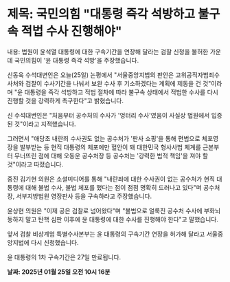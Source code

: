 # **제목: 국민의힘 "대통령 즉각 석방하고 불구속 적법 수사 진행해야"**

  내용: 법원이 윤석열 대통령에 대한 구속기간을 연장해 달라는 검찰 신청을 불허한 가운데 국민의힘이 '윤 대통령 즉각 석방'을 주장했습니다.  

신동욱 수석대변인은 오늘(25일) 논평에서 "서울중앙지법의 판안은 고위공직자범죄수사처와 검찰이 수사기간을 나눠서 보완 수사 후 기소하겠다는 계획에 제동을 건 것"이라며 "윤 대통령을 즉각 석방하고 적법 절차에 따라 불구속 상태에서 적법한 수사를 다시 진행할 것을 강력하게 촉구한다"고 밝혔습니다.  

신 수석대변인은 "처음부터 공수처의 수사가 '엉터리 수사'였음이 사실상 법원에서 입증된 것"이라고 지적했습니다.  

그러면서 "애당초 내란죄 수사권도 없는 공수처가 '판사 쇼핑'을 통해 편법으로 체포영장을 발부받는 등 현직 대통령의 체포에만 혈안이 돼 대한민국 형사사법 체계를 근본부터 무너뜨린 점에 대해 오동운 공수처장 등 공수처는 '강력한 법적 책임'을 져야 할 것"이라고 따졌습니다.  

중진 김기현 의원은 소셜미디어를 통해 "내란죄에 대한 수사권이 없는 공수처가 현직 대통령에 대해 불법 수사, 불법 체포를 했다는 점이 점점 명확히 드러나고 있다"며 공수처장, 서부지방법원 영장판사 등을 구속하라고 주장했습니다.  

윤상현 의원은 "이제 공은 검찰로 넘어왔다"며 "불법으로 얼룩진 공수처 수사에 부화뇌동하지 말고 탄핵 심판 이후에 윤 대통령에 대한 수사를 진행해야 한다"고 말했습니다.  

앞서 검찰 비상계엄 특별수사본부는 윤 대통령의 구속기간 연장을 허가해 달라고 서울중앙지법에 다시 신청했습니다.  

윤 대통령의 1차 구속기간은 27일 만료됩니다.

  **날짜: 2025년 01월 25일 오전 10시 16분**